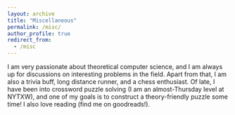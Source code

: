 ```yaml
---
layout: archive
title: "Miscellaneous"
permalink: /misc/
author_profile: true
redirect_from:
  - /misc
---
```


I am very passionate about theoretical computer science, and I am always up for discussions on interesting problems in the field. Apart from that, I am also a trivia buff, long distance runner, and a chess enthusiast. Of late, I have been into crossword puzzle solving (I am an almost-Thursday level at NYTXW), and one of my goals is to construct a theory-friendly puzzle some time! I also love reading (find me on goodreads!).

